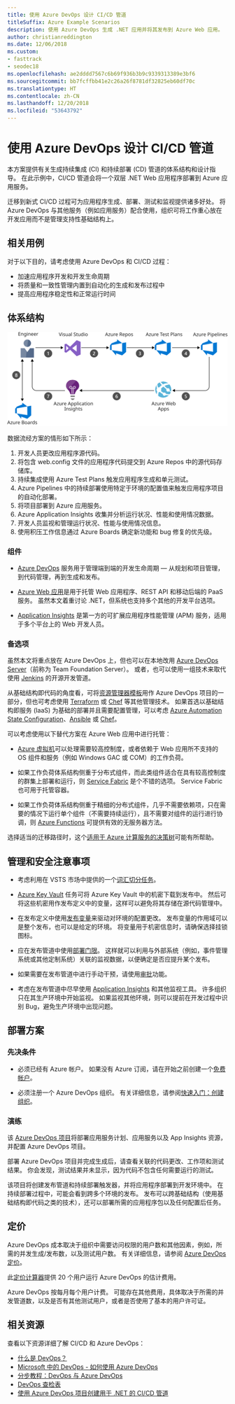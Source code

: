 ```yaml
---
title: 使用 Azure DevOps 设计 CI/CD 管道
titleSuffix: Azure Example Scenarios
description: 使用 Azure DevOps 生成 .NET 应用并将其发布到 Azure Web 应用。
author: christianreddington
ms.date: 12/06/2018
ms.custom:
- fasttrack
- seodec18
ms.openlocfilehash: ae2dddd7567c6b69f936b3b9c9339313389e3bf6
ms.sourcegitcommit: bb7fcffbb41e2c26a26f8781df32825eb60df70c
ms.translationtype: HT
ms.contentlocale: zh-CN
ms.lasthandoff: 12/20/2018
ms.locfileid: "53643792"
---
```

# <a name="design-a-cicd-pipeline-using-azure-devops"></a>使用 Azure DevOps 设计 CI/CD 管道

本方案提供有关生成持续集成 (CI) 和持续部署 (CD) 管道的体系结构和设计指导。 在此示例中，CI/CD 管道会将一个双层 .NET Web 应用程序部署到 Azure 应用服务。

迁移到新式 CI/CD 过程可为应用程序生成、部署、测试和监视提供诸多好处。 将 Azure DevOps 与其他服务（例如应用服务）配合使用，组织可将工作重心放在开发应用而不是管理支持性基础结构上。

## <a name="relevant-use-cases"></a>相关用例

对于以下目的，请考虑使用 Azure DevOps 和 CI/CD 过程：

- 加速应用程序开发和开发生命周期
- 将质量和一致性管理内置到自动化的生成和发布过程中
- 提高应用程序稳定性和正常运行时间

## <a name="architecture"></a>体系结构

![使用 Azure DevOps 和 Azure 应用服务的 DevOps 方案中涉及的 Azure 组件体系结构示意图][architecture]

数据流经方案的情形如下所示：

1. 开发人员更改应用程序源代码。
2. 将包含 web.config 文件的应用程序代码提交到 Azure Repos 中的源代码存储库。
3. 持续集成使用 Azure Test Plans 触发应用程序生成和单元测试。
4. Azure Pipelines 中的持续部署使用特定于环境的配置值来触发应用程序项目的自动化部署。
5. 将项目部署到 Azure 应用服务。
6. Azure Application Insights 收集并分析运行状况、性能和使用情况数据。
7. 开发人员监视和管理运行状况、性能与使用情况信息。
8. 使用积压工作信息通过 Azure Boards 确定新功能和 bug 修复的优先级。

### <a name="components"></a>组件

- [Azure DevOps][vsts] 服务用于管理端到端的开发生命周期 &mdash; 从规划和项目管理，到代码管理，再到生成和发布。

- [Azure Web 应用][web-apps]是用于托管 Web 应用程序、REST API 和移动后端的 PaaS 服务。 虽然本文着重讨论 .NET，但系统也支持多个其他的开发平台选项。

- [Application Insights][application-insights] 是第一方的可扩展应用程序性能管理 (APM) 服务，适用于多个平台上的 Web 开发人员。

### <a name="alternatives"></a>备选项

虽然本文将重点放在 Azure DevOps 上，但也可以在本地改用 [Azure DevOps Server][azure-devops-server]（前称为 Team Foundation Server）。 或者，也可以使用一组技术来取代使用 [Jenkins][jenkins-on-azure] 的开源开发管道。

从基础结构即代码的角度看，可将[资源管理器模板][arm-templates]用作 Azure DevOps 项目的一部分，但也可考虑使用 [Terraform][terraform] 或 [Chef][chef] 等其他管理技术。 如果首选以基础结构即服务 (IaaS) 为基础的部署并且需要配置管理，可以考虑 [Azure Automation State Configuration][desired-state-configuration]、[Ansible][ansible] 或 [Chef][chef]。

可以考虑使用以下替代方案在 Azure Web 应用中进行托管：

- [Azure 虚拟机][compare-vm-hosting]可以处理需要较高控制度，或者依赖于 Web 应用所不支持的 OS 组件和服务（例如 Windows GAC 或 COM）的工作负荷。

- 如果工作负荷体系结构侧重于分布式组件，而此类组件适合在具有较高控制度的群集上部署和运行，则 [Service Fabric][service-fabric] 是个不错的选项。 Service Fabric 也可用于托管容器。

- 如果工作负荷体系结构侧重于精细的分布式组件，几乎不需要依赖项，只在需要的情况下运行单个组件（不需要持续运行），且不需要对组件的运行进行协调，则 [Azure Functions][azure-functions] 可提供有效的无服务器方法。

选择适当的迁移路径时，这个[适用于 Azure 计算服务的决策树](/azure/architecture/guide/technology-choices/compute-decision-tree)可能有所帮助。

## <a name="management-and-security-considerations"></a>管理和安全注意事项

- 考虑利用在 VSTS 市场中提供的一个[词汇切分任务][vsts-tokenization]。

- [Azure Key Vault][download-keyvault-secrets] 任务可将 Azure Key Vault 中的机密下载到发布中。 然后可将这些机密用作发布定义中的变量，这样可以避免将其存储在源代码管理中。

- 在发布定义中使用[发布变量][vsts-release-variables]来驱动对环境的配置更改。 发布变量的作用域可以是整个发布，也可以是给定的环境。 将变量用于机密信息时，请确保选择挂锁图标。

- 应在发布管道中使用[部署门限][vsts-deployment-gates]。 这样就可以利用与外部系统（例如，事件管理系统或其他定制系统）关联的监视数据，以便确定是否应提升某个发布。

- 如果需要在发布管道中进行手动干预，请使用[审批][vsts-approvals]功能。

- 考虑在发布管道中尽早使用 [Application Insights][application-insights] 和其他监视工具。 许多组织只在其生产环境中开始监视。 如果监视其他环境，则可以提前在开发过程中识别 Bug，避免生产环境中出现问题。

## <a name="deploy-the-scenario"></a>部署方案

### <a name="prerequisites"></a>先决条件

- 必须已经有 Azure 帐户。 如果没有 Azure 订阅，请在开始之前创建一个[免费帐户](https://azure.microsoft.com/free/?WT.mc_id=A261C142F)。

- 必须注册一个 Azure DevOps 组织。 有关详细信息，请参阅[快速入门：创建组织][vsts-account-create]。

### <a name="walk-through"></a>演练

该 [Azure DevOps 项目](/azure/devops-project/azure-devops-project-github)将部署应用服务计划、应用服务以及 App Insights 资源，并配置 Azure DevOps 项目。

部署 Azure DevOps 项目并完成生成后，请查看关联的代码更改、工作项和测试结果。 你会发现，测试结果并未显示，因为代码不包含任何需要运行的测试。

该项目将创建发布管道和持续部署触发器，并将应用程序部署到开发环境中。 在持续部署过程中，可能会看到跨多个环境的发布。 发布可以跨基础结构（使用基础结构即代码之类的技术），还可以部署所需的应用程序包以及任何配置后任务。

## <a name="pricing"></a>定价

Azure DevOps 成本取决于组织中需要访问权限的用户数和其他因素，例如，所需的并发生成/发布数，以及测试用户数。 有关详细信息，请参阅 [Azure DevOps 定价][vsts-pricing-page]。

此[定价计算器][vsts-pricing-calculator]提供 20 个用户运行 Azure DevOps 的估计费用。

Azure DevOps 按每月每个用户计费。 可能存在其他费用，具体取决于所需的并发管道数，以及是否有其他测试用户，或者是否使用了基本的用户许可证。

## <a name="related-resources"></a>相关资源

查看以下资源详细了解 CI/CD 和 Azure DevOps：

- [什么是 DevOps？][devops-whatis]
- [Microsoft 中的 DevOps - 如何使用 Azure DevOps][devops-microsoft]
- [分步教程：DevOps 与 Azure DevOps][devops-with-vsts]
- [DevOps 查检表][devops-checklist]
- [使用 Azure DevOps 项目创建用于 .NET 的 CI/CD 管道][devops-project-create]

<!-- links -->

[ansible]: /azure/ansible/
[application-insights]: /azure/application-insights/app-insights-overview
[app-service-reference-architecture]: ../../reference-architectures/app-service-web-app/basic-web-app.md
[arm-templates]: /azure/azure-resource-manager/resource-group-overview#template-deployment
[architecture]: ./media/architecture-devops-dotnet-webapp.svg
[chef]: /azure/chef/
[design-patterns-availability]: /azure/architecture/patterns/category/availability
[design-patterns-resiliency]: /azure/architecture/patterns/category/resiliency
[design-patterns-scalability]: /azure/architecture/patterns/category/performance-scalability
[design-patterns-security]: /azure/architecture/patterns/category/security
[desired-state-configuration]: /azure/automation/automation-dsc-overview
[devops-microsoft]: /azure/devops/devops-at-microsoft/
[devops-with-vsts]: https://almvm.azurewebsites.net/labs/vsts/
[devops-checklist]: /azure/architecture/checklist/dev-ops
[application-insights]: https://azure.microsoft.com/services/application-insights/
[cloud-based-load-testing]: https://visualstudio.microsoft.com/team-services/cloud-load-testing/
[cloud-based-load-testing-on-premises]: /vsts/test/load-test/clt-with-private-machines?view=vsts
[jenkins-on-azure]: /azure/jenkins/
[devops-whatis]: /azure/devops/what-is-devops
[download-keyvault-secrets]: /vsts/pipelines/tasks/deploy/azure-key-vault?view=vsts
[resource-groups]: /azure/azure-resource-manager/resource-group-overview
[resiliency-app-service]: /azure/architecture/checklist/resiliency-per-service#app-service
[vsts]: /vsts/?view=vsts#pivot=services
[continuous-integration]: /azure/devops/what-is-continuous-integration
[continuous-delivery]: /azure/devops/what-is-continuous-delivery
[web-apps]: /azure/app-service/app-service-web-overview
[vsts-account-create]: /azure/devops/organizations/accounts/create-organization-msa-or-work-student?view=vsts
[vsts-approvals]: /vsts/pipelines/release/approvals/approvals?view=vsts
[devops-project]: https://portal.azure.com/?feature.customportal=false#create/Microsoft.AzureProject
[vsts-deployment-gates]: /vsts/pipelines/release/approvals/gates?view=vsts
[vsts-pricing-calculator]: https://azure.com/e/498aa024454445a8a352e75724f900b1
[vsts-pricing-page]: https://azure.microsoft.com/pricing/details/visual-studio-team-services/
[vsts-release-variables]: /vsts/pipelines/release/variables?view=vsts&tabs=batch
[vsts-tokenization]: https://marketplace.visualstudio.com/search?term=token&target=VSTS&category=All%20categories&sortBy=Relevance
[azure-key-vault]: /azure/key-vault/key-vault-overview
[infra-as-code]: https://blogs.msdn.microsoft.com/mvpawardprogram/2018/02/13/infrastructure-as-code/
[azure-devops-server]: https://visualstudio.microsoft.com/tfs/
[infra-as-code]: https://blogs.msdn.microsoft.com/mvpawardprogram/2018/02/13/infrastructure-as-code/
[service-fabric]: /azure/service-fabric/
[azure-functions]: /azure/azure-functions/
[azure-containers]: https://azure.microsoft.com/overview/containers/
[compare-vm-hosting]: /azure/app-service/choose-web-site-cloud-service-vm
[app-insights-cd-monitoring]: /azure/application-insights/app-insights-vsts-continuous-monitoring
[azure-region-pair-bcdr]: /azure/best-practices-availability-paired-regions
[devops-project-create]: /azure/devops-project/azure-devops-project-aspnet-core
[terraform]: /azure/terraform/
